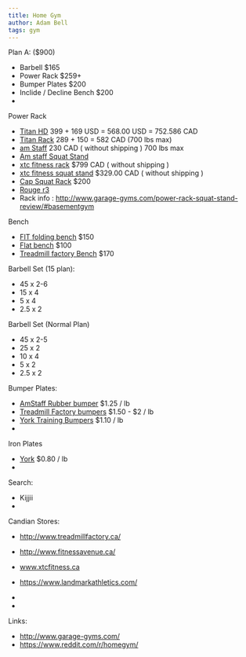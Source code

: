 ```yaml
---
title: Home Gym
author: Adam Bell
tags: gym
---
```




Plan A: ($900)
* Barbell $165
* Power Rack $259+
* Bumper Plates $200
* Inclide / Decline Bench $200
* 

Power Rack
 * [Titan HD](http://www.titan.fitness/hd-power-rack.html) 399 + 169 USD = 568.00 USD	=	752.586 CAD
 * [Titan Rack](http://www.titan.fitness/cages-and-racks/power-rack.html) 289 + 150 = 582 CAD (700 lbs max)
 * [am Staff](http://fitnessavenue.ca/item.php?id=581) 230 CAD ( without shipping ) 700 lbs max
 * [Am staff Squat Stand](http://www.fitnessavenue.ca/item.php?id=682)
 * [xtc fitness rack](http://www.xtcfitness.ca/strength/power-racks-smith-machines/x-series-econ-power-rack-xsep-power-cage-weight-rack-squat-rack-crossfit-rack-xtc-gear.html) $799 CAD ( without shipping )
 * [xtc fitness squat stand](http://www.xtcfitness.ca/strength/power-racks-smith-machines/x-series-xss1-rack-squat-rack-squat-stand-crossfit-half-rack-xtc-gear.html) $329.00 CAD ( without shipping )
 * [Cap Squat Rack](http://www.amazon.ca/gp/product/B00HYQP72O/ref=s9_simh_gw_p200_d0_i1?pf_rd_m=A3DWYIK6Y9EEQB&pf_rd_s=desktop-1&pf_rd_r=1F3A5X40K9Y863F1Z24A&pf_rd_t=36701&pf_rd_p=2055621862&pf_rd_i=desktop) $200
 * [Rouge r3](http://www.roguecanada.ca/rogue-r-3-power-rack)
 * Rack info : http://www.garage-gyms.com/power-rack-squat-stand-review/#basementgym

Bench
 * [FIT folding bench](http://www.fitnessavenue.ca/item.php?id=560) $150
 * [Flat bench](http://www.fitnessavenue.ca/item.php?id=146) $100
 * [Treadmill factory Bench](http://www.treadmillfactory.ca/fit-505-fid-bench) $170


Barbell Set (15 plan):
 * 45 x 2-6
 * 15 x 4
 * 5 x 4
 * 2.5 x 2

Barbell Set (Normal Plan)
 * 45 x 2-5
 * 25 x 2
 * 10 x 4
 * 5 x 2
 * 2.5 x 2
 
Bumper Plates:
 * [AmStaff Rubber bumper](http://www.fitnessavenue.ca/item.php?id=280) $1.25 / lb
 * [Treadmill Factory bumpers](http://www.treadmillfactory.ca/bumper-plates-toronto-canada) $1.50 - $2 / lb
 * [York Training Bumpers](http://www.xtcfitness.ca/strength/bumper-plates/york-solid-rubber-training-bumper-plates-olympc-plates-rubber-weights-york-bumper-plates-weight-plates-canada-york-barbell.html) $1.10 / lb
 * 
 
Iron Plates
 * [York](http://www.xtcfitness.ca/strength/weight-plates/york-standard-olympic-plates-york-barbell-canada.html) $0.80 / lb
 * 

 



Search:
 * Kijjii
 * 

Candian Stores:
 * http://www.treadmillfactory.ca/
 * http://www.fitnessavenue.ca/
 * www.xtcfitness.ca
 * https://www.landmarkathletics.com/
 * 
 
 * 
 
Links:
* http://www.garage-gyms.com/
* https://www.reddit.com/r/homegym/
 
